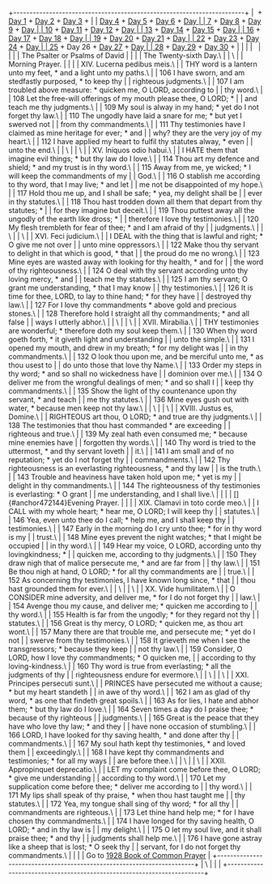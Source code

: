 +-----------------------------------------------------------------------+
|  + [Day 1](Day1.html) + [Day 2](Day2.html) + [Day 3](Day3.html) +     |
| [Day 4](Day4.html) + [Day 5](Day5.html) + [Day 6](Day6.html) + [Day   |
| 7](Day7.html) + [Day 8](Day8.html) + [Day 9](Day9.html) + [Day        |
| 10](Day10.html) + [Day 11](Day11.html) + [Day 12](Day12.html) + [Day  |
| 13](Day13.html) + [Day 14](Day14.html) + [Day 15](Day15.html) + [Day  |
| 16](Day16.html) + [Day 17](Day17.html) + [Day 18](Day18.html) + [Day  |
| 19](Day19.html) + [Day 20](Day20.html) + [Day 21](Day21.html) + [Day  |
| 22](Day22.html) + [Day 23](Day23.html) + [Day 24](Day24.html) + [Day  |
| 25](Day25.html) + Day 26 + [Day 27](Day27.html) + [Day                |
| 28](Day28.html) + [Day 29](Day29.html) + [Day 30](Day30.html) +       |
|                                                                       |
|                                                                       |
|                                                                       |
| The Psalter or Psalms of David                                        |
|                                                                       |
| The Twenty-sixth Day.\                                                |
| \                                                                     |
| Morning Prayer.                                                       |
|                                                                       |
| XIV\. Lucerna pedibus meis.\                                          |
| THY word is a lantern unto my feet, \* and a light unto my paths.\    |
| 106 I have sworn, and am stedfastly purposed, \* to keep thy          |
| righteous judgments.\                                                 |
| 107 I am troubled above measure: \* quicken me, O LORD, according to  |
| thy word.\                                                            |
| 108 Let the free-will offerings of my mouth please thee, O LORD; \*   |
| and teach me thy judgments.\                                          |
| 109 My soul is alway in my hand; \* yet do I not forget thy law.\     |
| 110 The ungodly have laid a snare for me; \* but yet I swerved not    |
| from thy commandments.\                                               |
| 111 Thy testimonies have I claimed as mine heritage for ever; \* and  |
| why? they are the very joy of my heart.\                              |
| 112 I have applied my heart to fulfil thy statutes alway, \* even     |
| unto the end.\                                                        |
| \                                                                     |
| \                                                                     |
| XV. Iniquos odio habui.\                                              |
| I HATE them that imagine evil things; \* but thy law do I love.\      |
| 114 Thou art my defence and shield; \* and my trust is in thy word.\  |
| 115 Away from me, ye wicked; \* I will keep the commandments of my    |
| God.\                                                                 |
| 116 O stablish me according to thy word, that I may live; \* and let  |
| me not be disappointed of my hope.\                                   |
| 117 Hold thou me up, and I shall be safe; \* yea, my delight shall be |
| ever in thy statutes.\                                                |
| 118 Thou hast trodden down all them that depart from thy statutes; \* |
| for they imagine but deceit.\                                         |
| 119 Thou puttest away all the ungodly of the earth like dross; \*     |
| therefore I love thy testimonies.\                                    |
| 120 My flesh trembleth for fear of thee; \* and I am afraid of thy    |
| judgments.\                                                           |
| \                                                                     |
| \                                                                     |
| XVI. Feci judicium.\                                                  |
| I DEAL with the thing that is lawful and right; \* O give me not over |
| unto mine oppressors.\                                                |
| 122 Make thou thy servant to delight in that which is good, \* that   |
| the proud do me no wrong.\                                            |
| 123 Mine eyes are wasted away with looking for thy health, \* and for |
| the word of thy righteousness.\                                       |
| 124 O deal with thy servant according unto thy loving mercy, \* and   |
| teach me thy statutes.\                                               |
| 125 I am thy servant; O grant me understanding, \* that I may know    |
| thy testimonies.\                                                     |
| 126 It is time for thee, LORD, to lay to thine hand; \* for they have |
| destroyed thy law.\                                                   |
| 127 For I love thy commandments \* above gold and precious stones.\   |
| 128 Therefore hold I straight all thy commandments; \* and all false  |
| ways I utterly abhor.\                                                |
| \                                                                     |
| \                                                                     |
| XVII. Mirabilia.\                                                     |
| THY testimonies are wonderful; \* therefore doth my soul keep them.\  |
| 130 When thy word goeth forth, \* it giveth light and understanding   |
| unto the simple.\                                                     |
| 131 I opened my mouth, and drew in my breath; \* for my delight was   |
| in thy commandments.\                                                 |
| 132 O look thou upon me, and be merciful unto me, \* as thou usest to |
| do unto those that love thy Name.\                                    |
| 133 Order my steps in thy word; \* and so shall no wickedness have    |
| dominion over me.\                                                    |
| 134 O deliver me from the wrongful dealings of men; \* and so shall I |
| keep thy commandments.\                                               |
| 135 Show the light of thy countenance upon thy servant, \* and teach  |
| me thy statutes.\                                                     |
| 136 Mine eyes gush out with water, \* because men keep not thy law.\  |
| \                                                                     |
| \                                                                     |
| XVIII. Justus es, Domine.\                                            |
| RIGHTEOUS art thou, O LORD; \* and true are thy judgments.\           |
| 138 The testimonies that thou hast commanded \* are exceeding         |
| righteous and true.\                                                  |
| 139 My zeal hath even consumed me; \* because mine enemies have       |
| forgotten thy words.\                                                 |
| 140 Thy word is tried to the uttermost, \* and thy servant loveth     |
| it.\                                                                  |
| 141 I am small and of no reputation; \* yet do I not forget thy       |
| commandments.\                                                        |
| 142 Thy righteousness is an everlasting righteousness, \* and thy law |
| is the truth.\                                                        |
| 143 Trouble and heaviness have taken hold upon me; \* yet is my       |
| delight in thy commandments.\                                         |
| 144 The righteousness of thy testimonies is everlasting: \* O grant   |
| me understanding, and I shall live.\                                  |
|                                                                       |
| []{#anchor472144}Evening Prayer.                                      |
|                                                                       |
| XIX\. Clamavi in toto corde meo.\                                     |
| I CALL with my whole heart; \* hear me, O LORD; I will keep thy       |
| statutes.\                                                            |
| 146 Yea, even unto thee do I call; \* help me, and I shall keep thy   |
| testimonies.\                                                         |
| 147 Early in the morning do I cry unto thee; \* for in thy word is my |
| trust.\                                                               |
| 148 Mine eyes prevent the night watches; \* that I might be occupied  |
| in thy word.\                                                         |
| 149 Hear my voice, O LORD, according unto thy lovingkindness; \*      |
| quicken me, according to thy judgments.\                              |
| 150 They draw nigh that of malice persecute me, \* and are far from   |
| thy law.\                                                             |
| 151 Be thou nigh at hand, O LORD; \* for all thy commandments are     |
| true.\                                                                |
| 152 As concerning thy testimonies, I have known long since, \* that   |
| thou hast grounded them for ever.\                                    |
| \                                                                     |
| \                                                                     |
| XX. Vide humilitatem.\                                                |
| O CONSIDER mine adversity, and deliver me, \* for I do not forget thy |
| law.\                                                                 |
| 154 Avenge thou my cause, and deliver me; \* quicken me according to  |
| thy word.\                                                            |
| 155 Health is far from the ungodly; \* for they regard not thy        |
| statutes.\                                                            |
| 156 Great is thy mercy, O LORD; \* quicken me, as thou art wont.\     |
| 157 Many there are that trouble me, and persecute me; \* yet do I not |
| swerve from thy testimonies.\                                         |
| 158 It grieveth me when I see the transgressors; \* because they keep |
| not thy law.\                                                         |
| 159 Consider, O LORD, how I love thy commandments; \* O quicken me,   |
| according to thy loving-kindness.\                                    |
| 160 Thy word is true from everlasting; \* all the judgments of thy    |
| righteousness endure for evermore.\                                   |
| \                                                                     |
| \                                                                     |
| XXI. Principes persecuti sunt.\                                       |
| PRINCES have persecuted me without a cause; \* but my heart standeth  |
| in awe of thy word.\                                                  |
| 162 I am as glad of thy word, \* as one that findeth great spoils.\   |
| 163 As for lies, I hate and abhor them; \* but thy law do I love.\    |
| 164 Seven times a day do I praise thee; \* because of thy righteous   |
| judgments.\                                                           |
| 165 Great is the peace that they have who love thy law; \* and they   |
| have none occasion of stumbling.\                                     |
| 166 LORD, I have looked for thy saving health, \* and done after thy  |
| commandments.\                                                        |
| 167 My soul hath kept thy testimonies, \* and loved them              |
| exceedingly.\                                                         |
| 168 I have kept thy commandments and testimonies; \* for all my ways  |
| are before thee.\                                                     |
| \                                                                     |
| \                                                                     |
| XXII. Appropinquet deprecatio.\                                       |
| LET my complaint come before thee, O LORD; \* give me understanding   |
| according to thy word.\                                               |
| 170 Let my supplication come before thee; \* deliver me according to  |
| thy word.\                                                            |
| 171 My lips shall speak of thy praise, \* when thou hast taught me    |
| thy statutes.\                                                        |
| 172 Yea, my tongue shall sing of thy word; \* for all thy             |
| commandments are righteous.\                                          |
| 173 Let thine hand help me; \* for I have chosen thy commandments.\   |
| 174 I have longed for thy saving health, O LORD; \* and in thy law is |
| my delight.\                                                          |
| 175 O let my soul live, and it shall praise thee; \* and thy          |
| judgments shall help me.\                                             |
| 176 I have gone astray like a sheep that is lost; \* O seek thy       |
| servant, for I do not forget thy commandments.\                       |
|                                                                       |
| Go to [1928 Book of Common Prayer](../index.html)                     |
+-----------------------------------------------------------------------+
| \                                                                     |
| [](http://www.episcopalnet.org/DBS/DOR.html)                          |
+-----------------------------------------------------------------------+
